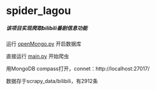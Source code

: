 # spider_lagou

#####  该项目实现爬取bilibili番剧信息功能 

运行 [openMongo.py](openMongo.py)  开启数据库

直接运行  [main.py](main.py)  开始爬虫

用MongoDB compass打开，connet：http://localhost:27017/

数据存于scrapy_data/bilibili，有2912条

